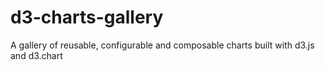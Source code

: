 d3-charts-gallery
=================

A gallery of reusable, configurable and composable charts built with d3.js and d3.chart
